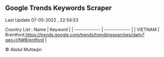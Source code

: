 

## Google Trends Keywords Scraper 
 
Last Update 07-05-2022 , 22:54:53

Country List :
 Name  | Keyword |
| ------------- | ------------- |
| VIETNAM | Brentford,https://trends.google.com/trends/trendingsearches/daily?geo=VN#Brentford |



© Abdul Muttaqin 
